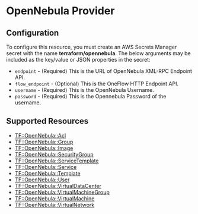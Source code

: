 # OpenNebula Provider

## Configuration

To configure this resource, you must create an AWS Secrets Manager secret with the name **terraform/opennebula**. The below arguments may be included as the key/value or JSON properties in the secret:

* `endpoint` - (Required) This is the URL of OpenNebula XML-RPC Endpoint API.
* `flow_endpoint` - (Optional) This is the OneFlow HTTP Endpoint API.
* `username` - (Required) This is the OpenNebula Username.
* `password` - (Required) This is the Opennebula Password of the username.


## Supported Resources

* [TF::OpenNebula::Acl](../resources/opennebula/TF-OpenNebula-Acl/docs/README.md)
* [TF::OpenNebula::Group](../resources/opennebula/TF-OpenNebula-Group/docs/README.md)
* [TF::OpenNebula::Image](../resources/opennebula/TF-OpenNebula-Image/docs/README.md)
* [TF::OpenNebula::SecurityGroup](../resources/opennebula/TF-OpenNebula-SecurityGroup/docs/README.md)
* [TF::OpenNebula::ServiceTemplate](../resources/opennebula/TF-OpenNebula-ServiceTemplate/docs/README.md)
* [TF::OpenNebula::Service](../resources/opennebula/TF-OpenNebula-Service/docs/README.md)
* [TF::OpenNebula::Template](../resources/opennebula/TF-OpenNebula-Template/docs/README.md)
* [TF::OpenNebula::User](../resources/opennebula/TF-OpenNebula-User/docs/README.md)
* [TF::OpenNebula::VirtualDataCenter](../resources/opennebula/TF-OpenNebula-VirtualDataCenter/docs/README.md)
* [TF::OpenNebula::VirtualMachineGroup](../resources/opennebula/TF-OpenNebula-VirtualMachineGroup/docs/README.md)
* [TF::OpenNebula::VirtualMachine](../resources/opennebula/TF-OpenNebula-VirtualMachine/docs/README.md)
* [TF::OpenNebula::VirtualNetwork](../resources/opennebula/TF-OpenNebula-VirtualNetwork/docs/README.md)